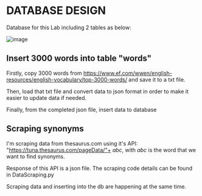# DATABASE DESIGN
Database for this Lab including 2 tables as below:

![image](https://user-images.githubusercontent.com/69782094/123609866-430bb980-d82a-11eb-8b54-fd428fe73835.png)
## Insert 3000 words into table "words"
Firstly, copy 3000 words from https://www.ef.com/wwen/english-resources/english-vocabulary/top-3000-words/ and save it to a txt file.

Then, load that txt file and convert data to json format in order to make it easier to update data if needed.

Finally, from the completed json file, insert data to database
## Scraping synonyms
I'm scraping data from thesaurus.com using it's API: "https://tuna.thesaurus.com/pageData/"+ *abc*, with *abc* is the word that we want to find synonyms.

Response of this API is a json file. The scraping code details can be found in DataScraping.py

Scraping data and inserting into the db are happening at the same time.
